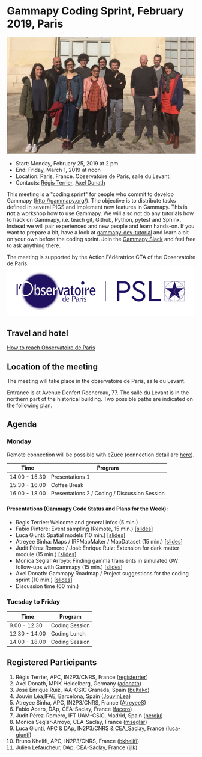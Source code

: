 # Gammapy Coding Sprint, February 2019, Paris

![group photo](group_photo.jpg)

* Start: Monday, February 25, 2019 at 2 pm
* End: Friday, March 1, 2019 at noon
* Location: Paris, France. Observatoire de Paris, salle du Levant.
* Contacts: [Régis Terrier](mailto:rterrier@apc.univ-paris7.fr), [Axel Donath](mailto:axel.donath@mpi-hd.mpg.de)

This meeting is a "coding sprint" for people who commit to develop Gammapy
(http://gammapy.org/). The objective is to distribute tasks defined
in several PIGS and implement new features in Gammapy.
This is **not** a workshop how to use Gammapy. We will also not do any tutorials how to hack on Gammapy, i.e. teach
git, Github, Python, pytest and Sphinx. Instead we will pair experienced and new
people and learn hands-on. If you want to prepare a bit, have a look at
[gammapy-dev-tutorial](https://github.com/gammapy/gammapy-dev-tutorial) and
learn a bit on your own before the coding sprint. Join the [Gammapy Slack](https://gammapy.slack.com) and
feel free to ask anything there.

The meeting is supported by the Action Fédératrice CTA of the Observatoire de Paris.
![Observatoire de Paris logo](obs-psl-200.png)

## Travel and hotel

[How to reach Observatoire de Paris](https://www.obspm.fr/acces-au-site-de-paris.html?lang=en)

## Location of the meeting

The meeting will take place in the observatoire de Paris, salle du Levant.

Entrance is at Avenue Denfert Rochereau, 77. The salle du Levant is in the northern part of the historical building. Two possible paths are indicated on the following [plan](plan_paris_291117-1200.pdf).

## Agenda

### Monday

Remote connection will be possible with eZuce (connection detail are [here](ezuce.txt)).

| Time          | Program          |
| ------------- |----------------- |
| 14.00 - 15.30 | Presentations 1  |
| 15.30 - 16.00 | Coffee Break     |
| 16.00 - 18.00 | Presentations 2 / Coding / Discussion Session |

#### Presentations (Gammapy Code Status and Plans for the Week):

* Regis Terrier: Welcome and general infos (5 min.) 
* Fabio Pintore: Event sampling (Remote, 15 min.) [[slides](slides/Event_simulator.pdf)]
* Luca Giunti: Spatial models (10 min.) [[slides](https://github.com/gammapy/gammapy-meetings/blob/master/coding-sprints/2019-02_Paris/slides/Spatial_Models.pdf)]
* Atreyee Sinha: Maps / IRFMapMaker / MapDataset (15 min.) [[slides](https://github.com/gammapy/gammapy-meetings/blob/master/coding-sprints/2019-02_Paris/slides/maps.pdf)]
* Judit Pérez Romero / José Enrique Ruiz: Extension for dark matter module (15 min.) [[slides](https://github.com/gammapy/gammapy-meetings/blob/master/coding-sprints/2019-02_Paris/slides/extension_dark_matter_module.pdf)]
* Monica Seglar Arroyo: Finding gamma transients in simulated GW follow-ups with Gammapy (15 min.) [[slides](https://github.com/gammapy/gammapy-meetings/blob/master/coding-sprints/2019-02_Paris/slides/GWfollowup_IncludeTime.pdf)]
* Axel Donath: Gammapy Roadmap / Project suggestions for the coding sprint (10 min.) [[slides](https://github.com/gammapy/gammapy-meetings/blob/master/coding-sprints/2019-02_Paris/slides/gammapy-status-project-suggestions.pdf)]
* Discussion time (60 min.)


### Tuesday to Friday

| Time          | Program          |
| ------------- |----------------- |
| 9.00 - 12.30  | Coding Session   |
| 12.30 - 14.00 | Coding Lunch     |
| 14.00 - 18.00 | Coding Session   |


## Registered Participants

1. Régis Terrier, APC, IN2P3/CNRS, France ([registerrier](https://github.com/registerrier))
2. Axel Donath, MPIK Heidelberg, Germany ([adonath](https://github.com/adonath))
3. José Enrique Ruiz, IAA-CSIC Granada, Spain ([bultako](https://github.com/bultako))
4. Jouvin Léa,IFAE, Barcelona, Spain ([JouvinLea](https://github.com/JouvinLea))
5. Atreyee Sinha, APC, IN2P3/CNRS, France ([AtreyeeS](https://github.com/AtreyeeS))
6. Fabio Acero, DAp, CEA-Saclay, France ([facero](https://github.com/facero))
7. Judit Pérez-Romero, IFT UAM-CSIC, Madrid, Spain ([peroju](https://github.com/peroju))
8. Monica Seglar-Arroyo, CEA-Saclay, France ([mseglar](https://github.com/mseglar))
9. Luca Giunti, APC & DAp, IN2P3/CNRS & CEA_Saclay, France ([luca-giunti](https://github.com/luca-giunti))
10. Bruno Khelifi, APC, IN2P3/CNRS, France ([bkhelifi](https://github.com/bkhelifi))
11. Julien Lefaucheur, DAp, CEA-Saclay, France ([jjlk](https://github.com/jjlk))



